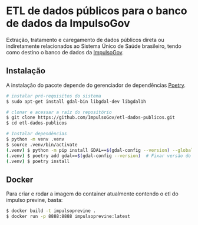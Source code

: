 <!--
SPDX-FileCopyrightText: 2021 ImpulsoGov <contato@impulsogov.org>

SPDX-License-Identifier: MIT
-->


# ETL de dados públicos para o banco de dados da ImpulsoGov

Extração, tratamento e caregamento de dados públicos direta ou indiretamente relacionados ao Sistema Único de Saúde brasileiro, tendo como destino o banco de dados da [ImpulsoGov](https://impulsogov.org/).


## Instalação

A instalação do pacote depende do gerenciador de dependências [Poetry][].

[Poetry]: https://python-poetry.org/docs/#installation

```sh
# instalar pré-requisitos do sistema
$ sudo apt-get install gdal-bin libgdal-dev libgdal1h

# clonar e acessar a raíz do repositório
$ git clone https://github.com/ImpulsoGov/etl-dados-publicos.git
$ cd etl-dados-publicos

# Instalar dependências
$ python -m venv .venv
$ source .venv/bin/activate
(.venv) $ python -m pip install GDAL==$(gdal-config --version) --global-option=build_ext --global-option="-I/usr/include/gdal"
(.venv) $ poetry add gdal==$(gdal-config --version)  # Fixar versão do GDAL
(.venv) $ poetry install
```


## Docker

Para criar e rodar a imagem do container atualmente contendo o etl do impulso previne, basta:

```sh
$ docker build -t impulsoprevine .
$ docker run -p 8888:8888 impulsoprevine:latest
```
